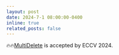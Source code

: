 ```yaml
---
layout: post
date: 2024-7-1 08:00:00-0400
inline: true
related_posts: false
---
```


🔥🔥[MultiDelete](https://arxiv.org/abs/2311.12047) is accepted by ECCV 2024.
